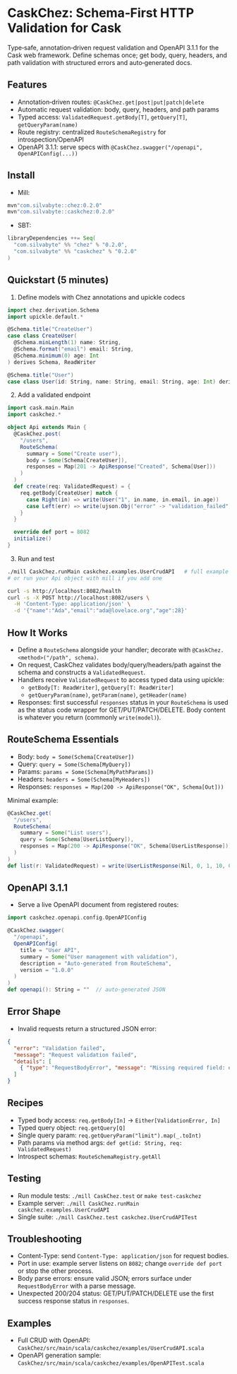 # CaskChez: Schema‑First HTTP Validation for Cask

Type‑safe, annotation‑driven request validation and OpenAPI 3.1.1 for the Cask web framework. Define schemas once; get body, query, headers, and path validation with structured errors and auto‑generated docs.

## Features

- Annotation‑driven routes: `@CaskChez.get|post|put|patch|delete`
- Automatic request validation: body, query, headers, and path params
- Typed access: `ValidatedRequest.getBody[T]`, `getQuery[T]`, `getQueryParam(name)`
- Route registry: centralized `RouteSchemaRegistry` for introspection/OpenAPI
- OpenAPI 3.1.1: serve specs with `@CaskChez.swagger("/openapi", OpenAPIConfig(...))`

## Install

- Mill:

```scala
mvn"com.silvabyte::chez:0.2.0"
mvn"com.silvabyte::caskchez:0.2.0"
```

- SBT:

```scala
libraryDependencies ++= Seq(
  "com.silvabyte" %% "chez" % "0.2.0",
  "com.silvabyte" %% "caskchez" % "0.2.0"
)
```

## Quickstart (5 minutes)

1) Define models with Chez annotations and upickle codecs

```scala
import chez.derivation.Schema
import upickle.default.*

@Schema.title("CreateUser")
case class CreateUser(
  @Schema.minLength(1) name: String,
  @Schema.format("email") email: String,
  @Schema.minimum(0) age: Int
) derives Schema, ReadWriter

@Schema.title("User")
case class User(id: String, name: String, email: String, age: Int) derives Schema, ReadWriter
```

2) Add a validated endpoint

```scala
import cask.main.Main
import caskchez.*

object Api extends Main {
  @CaskChez.post(
    "/users",
    RouteSchema(
      summary = Some("Create user"),
      body = Some(Schema[CreateUser]),
      responses = Map(201 -> ApiResponse("Created", Schema[User]))
    )
  )
  def create(req: ValidatedRequest) = {
    req.getBody[CreateUser] match {
      case Right(in) => write(User("1", in.name, in.email, in.age))
      case Left(err) => write(ujson.Obj("error" -> "validation_failed", "message" -> err.message))
    }
  }

  override def port = 8082
  initialize()
}
```

3) Run and test

```bash
./mill CaskChez.runMain caskchez.examples.UserCrudAPI   # full example server
# or run your Api object with mill if you add one

curl -s http://localhost:8082/health
curl -s -X POST http://localhost:8082/users \
  -H 'Content-Type: application/json' \
  -d '{"name":"Ada","email":"ada@lovelace.org","age":28}'
```

## How It Works

- Define a `RouteSchema` alongside your handler; decorate with `@CaskChez.<method>("/path", schema)`.
- On request, CaskChez validates body/query/headers/path against the schema and constructs a `ValidatedRequest`.
- Handlers receive `ValidatedRequest` to access typed data using upickle:
  - `getBody[T: ReadWriter]`, `getQuery[T: ReadWriter]`
  - `getQueryParam(name)`, `getParam(name)`, `getHeader(name)`
- Responses: first successful `responses` status in your `RouteSchema` is used as the status code wrapper for GET/PUT/PATCH/DELETE. Body content is whatever you return (commonly `write(model)`).

## RouteSchema Essentials

- Body: `body = Some(Schema[CreateUser])`
- Query: `query = Some(Schema[MyQuery])`
- Params: `params = Some(Schema[MyPathParams])`
- Headers: `headers = Some(Schema[MyHeaders])`
- Responses: `responses = Map(200 -> ApiResponse("OK", Schema[Out]))`

Minimal example:

```scala
@CaskChez.get(
  "/users",
  RouteSchema(
    summary = Some("List users"),
    query = Some(Schema[UserListQuery]),
    responses = Map(200 -> ApiResponse("OK", Schema[UserListResponse]))
  )
)
def list(r: ValidatedRequest) = write(UserListResponse(Nil, 0, 1, 10, 0))
```

## OpenAPI 3.1.1

- Serve a live OpenAPI document from registered routes:

```scala
import caskchez.openapi.config.OpenAPIConfig

@CaskChez.swagger(
  "/openapi",
  OpenAPIConfig(
    title = "User API",
    summary = Some("User management with validation"),
    description = "Auto‑generated from RouteSchema",
    version = "1.0.0"
  )
)
def openapi(): String = ""  // auto‑generated JSON
```

## Error Shape

- Invalid requests return a structured JSON error:

```json
{
  "error": "Validation failed",
  "message": "Request validation failed",
  "details": [
    { "type": "RequestBodyError", "message": "Missing required field: email", "path": "/body", "field": "email" }
  ]
}
```

## Recipes

- Typed body access: `req.getBody[In]` → `Either[ValidationError, In]`
- Typed query object: `req.getQuery[Q]`
- Single query param: `req.getQueryParam("limit").map(_.toInt)`
- Path params via method args: `def get(id: String, req: ValidatedRequest)`
- Introspect schemas: `RouteSchemaRegistry.getAll`

## Testing

- Run module tests: `./mill CaskChez.test` or `make test-caskchez`
- Example server: `./mill CaskChez.runMain caskchez.examples.UserCrudAPI`
- Single suite: `./mill CaskChez.test caskchez.UserCrudAPITest`

## Troubleshooting

- Content‑Type: send `Content-Type: application/json` for request bodies.
- Port in use: example server listens on `8082`; change `override def port` or stop the other process.
- Body parse errors: ensure valid JSON; errors surface under `RequestBodyError` with a parse message.
- Unexpected 200/204 status: GET/PUT/PATCH/DELETE use the first success response status in `responses`.

## Examples

- Full CRUD with OpenAPI: `CaskChez/src/main/scala/caskchez/examples/UserCrudAPI.scala`
- OpenAPI generation sample: `CaskChez/src/main/scala/caskchez/examples/OpenAPITest.scala`
